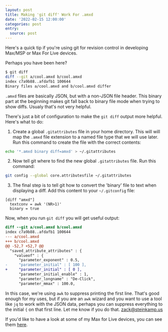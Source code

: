 ```yaml
---
layout: post
title: Making 'git diff' Work For .amxd
date: '2022-02-15 12:00:00'
categories: post
entry:
  source: post
---
```


Here's a quick tip if you're using git for revision control in developing Max/MSP or Max For Live devices.

Perhaps you have been here?

```bash
$ git diff
diff --git a/cool.amxd b/cool.amxd
index c7a9b88..afdafb1 100644
Binary files a/cool.amxd and b/cool.amxd differ
```

`.amxd` files are basically JSON, but with a non-JSON file header. This binary part at the beginning makes git fall back to binary file mode when trying to show diffs. Usualy that's not very helpful.

There's just a bit of configuration to make the `git diff` output more helpful. Here's what to do:

1. Create a global `.gitattributes` file in your home directory. This will will map the `.amxd` file extension to a named file type that we will use later. Run this command to create the file with the correct contents:
```bash
echo '*.amxd binary diff=amxd' > ~/.gitattributes
```

2. Now tell git where to find the new global `.gitattributes` file. Run this command:
```bash
git config --global core.attributesfile ~/.gitattributes
```

3. The final step is to tell git how to convert the 'binary' file to text when displaying a diff. Add this content to your `~/.gitconfig` file:
```config
[diff "amxd"]
  textconv = awk '(NR>1)'
  binary = true
```

Now, when you run `git diff` you will get useful output:
```diff
diff --git a/cool.amxd b/cool.amxd
index c7a9b88..afdafb1 100644
--- a/cool.amxd
+++ b/cool.amxd
@@ -52,7 +52,7 @@
  "saved_attribute_attributes" : {
    "valueof" : {
      "parameter_exponent" : 0.5,
-     "parameter_initial" : [ 100 ],
+     "parameter_initial" : [ 0 ],
      "parameter_initial_enable" : 1,
      "parameter_longname" : "De-Click",
      "parameter_mmax" : 100.0,
```

In this case, we're using `awk` to suppress printing the first line. That's good enough for my uses, but if you are an `awk` wizard and you want to use a tool like `jq` to work with the JSON data, perhaps you can suppress everything to the initial `{` on that first line. Let me know if you do that. [zack@steinkamp.us](mailto:zack@steinkamp.us)

If you'd like to have a look at some of my Max for Live devices, you can see them [here](/music-tools/).
